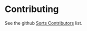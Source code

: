 # Contributing

See the github [Sorts Contributors][contributors] list.

[contributors]: https://github.com/massivelivefun/Sorts/graphs/contributors
